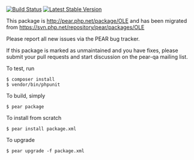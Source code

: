 [![Build Status](https://travis-ci.org/pear/OLE.svg?branch=master)](https://travis-ci.org/pear/OLE)
[![Latest Stable Version](https://poser.pugx.org/pear/ole/v/stable)](https://packagist.org/packages/pear/ole)

This package is http://pear.php.net/package/OLE and has been migrated from https://svn.php.net/repository/pear/packages/OLE

Please report all new issues via the PEAR bug tracker.

If this package is marked as unmaintained and you have fixes, please submit your pull requests and start discussion on the pear-qa mailing list.

To test, run

    $ composer install
    $ vendor/bin/phpunit

To build, simply

    $ pear package

To install from scratch

    $ pear install package.xml

To upgrade

    $ pear upgrade -f package.xml
